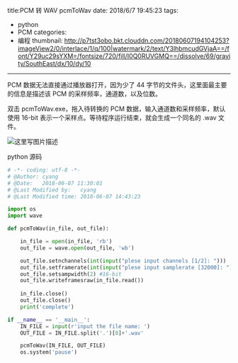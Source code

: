 title:PCM 转 WAV pcmToWav
date: 2018/6/7 19:45:23
tags: 
- python
- PCM
categories:
- 编程
thumbnail: http://p7tst3obo.bkt.clouddn.com/20180607194104253?imageView2/0/interlace/1/q/100|watermark/2/text/Y3lhbmcudGVjaA==/font/Y29uc29sYXM=/fontsize/720/fill/I0Q0RUVGMQ==/dissolve/69/gravity/SouthEast/dx/10/dy/10
---

PCM 数据无法直接通过播放器打开，因为少了 44 字节的文件头，这里面最主要的信息是描述该 PCM 的采样频率，通道数，以及位数。

双击 pcmToWav.exe，拖入待转换的 PCM 数据，输入通道数和采样频率，默认使用 16-bit 表示一个采样点。等待程序运行结束，就会生成一个同名的 .wav 文件。

![这里写图片描述](http://p7tst3obo.bkt.clouddn.com/20180607194104253?imageView2/0/interlace/1/q/100|watermark/2/text/Y3lhbmcudGVjaA==/font/Y29uc29sYXM=/fontsize/720/fill/I0Q0RUVGMQ==/dissolve/69/gravity/SouthEast/dx/10/dy/10)

python 源码

```python
# -*- coding: utf-8 -*-
# @Author: cyang
# @Date:   2018-06-07 11:30:01
# @Last Modified by:   cyang
# @Last Modified time: 2018-06-07 14:43:23

import os
import wave

def pcmToWav(in_file, out_file):

	in_file = open(in_file, 'rb')
	out_file = wave.open(out_file, 'wb')

	out_file.setnchannels(int(input("plese input channels [1/2]: ")))
	out_file.setframerate(int(input("plese input samplerate [32000]: ")))
	out_file.setsampwidth(2) #16-bit
	out_file.writeframesraw(in_file.read())
		
	in_file.close()
	out_file.close()
	print('complete')

if __name__ == '__main__':
	IN_FILE = input(r'input the file name: ')
	OUT_FILE = IN_FILE.split('.')[0]+'.wav'

	pcmToWav(IN_FILE, OUT_FILE)
	os.system('pause')
```